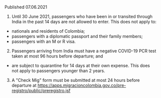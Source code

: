 Published 07.06.2021
1. Until 30 June 2021, passengers who have been in or transited through India in the past 14 days are not allowed to enter.
This does not apply to:
- nationals and residents of Colombia;
- passengers with a diplomatic passport and their family members;
- passengers with an M or R visa.
2. Passengers arriving from India must have a negative COVID-19 PCR test taken at most 96 hours before departure; and
- are subject to quarantine for 14 days at their own expense. 
This does not apply to passengers younger than 2 years.
3. A "Check Mig" form must be submitted at most 24 hours before departure at <a href="https://apps.migracioncolombia.gov.co/pre-registro/public/preregistro.jsf">https://apps.migracioncolombia.gov.co/pre-registro/public/preregistro.jsf</a> 

